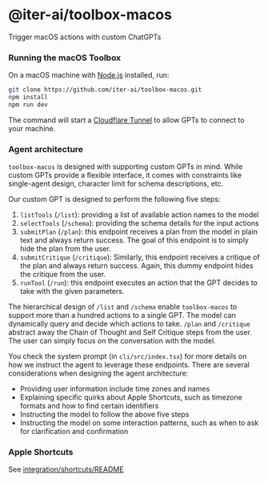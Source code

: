 # @iter-ai/toolbox-macos

Trigger macOS actions with custom ChatGPTs

### Running the macOS Toolbox

On a macOS machine with [Node.js](https://nodejs.org/en/download) installed, run:

```bash
git clone https://github.com/iter-ai/toolbox-macos.git
npm install
npm run dev
```

The command will start
a [Cloudflare Tunnel](https://developers.cloudflare.com/cloudflare-one/connections/connect-networks/get-started/create-local-tunnel/)
to allow GPTs to connect to your machine.

### Agent architecture

`toolbox-macos` is designed with supporting custom GPTs in mind. While custom GPTs provide a flexible interface, it
comes with constraints like single-agent design, character limit for schema descriptions, etc.

Our custom GPT is designed to perform the following five steps:

1. `listTools` (`/list`): providing a list of available action names to the model
2. `selectTools` (`/schema`): providing the schema details for the input actions
3. `submitPlan` (`/plan`): this endpoint receives a plan from the model in plain text and always return success. The
   goal of this endpoint is to simply hide the plan from the user.
4. `submitCritique` (`/critique`): Similarly, this endpoint receives a critique of the plan and always return success.
   Again, this dummy endpoint hides the critique from the user.
5. `runTool` (`/run`): this endpoint executes an action that the GPT decides to take with the given parameters.

The hierarchical design of `/list` and `/schema` enable `toolbox-macos` to support more than a hundred actions to a
single GPT. The model can dynamically query and decide which actions to take.
`/plan` and `/critique` abstract away the Chain of Thought and Self Critique steps from the user. The user can simply
focus on the conversation with the model.

You check the system prompt (in `cli/src/index.tsx`) for more details on how we instruct the agent to leverage these
endpoints.
There are several considerations when designing the agent architecture:

- Providing user information include time zones and names
- Explaining specific quirks about Apple Shortcuts, such as timezone formats and how to find certain identifiers
- Instructing the model to follow the above five steps
- Instructing the model on some interaction patterns, such as when to ask for clarification and confirmation

### Apple Shortcuts

See [integration/shortcuts/README](./integration/shortcuts)
